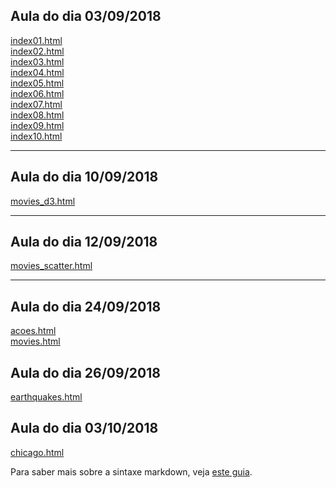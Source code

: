 ## Aula do dia 03/09/2018

[index01.html](basic/index01.html)<br>
[index02.html](basic/index02.html)<br>
[index03.html](basic/index03.html)<br>
[index04.html](basic/index04.html)<br>
[index05.html](basic/index05.html)<br>
[index06.html](basic/index06.html)<br>
[index07.html](basic/index07.html)<br>
[index08.html](basic/index08.html)<br>
[index09.html](basic/index09.html)<br>
[index10.html](basic/index10.html)<br>

---
## Aula do dia 10/09/2018
[movies_d3.html](d3_intro/movies_d3.html)<br>

---
## Aula do dia 12/09/2018
[movies_scatter.html](d3_scale/movies_scatter.html)<br>

---
## Aula do dia 24/09/2018
[acoes.html](d3_crossfilter/acoes.html)<br>
[movies.html](d3_crossfilter/movies.html)<br>

## Aula do dia 26/09/2018
[earthquakes.html](d3_crossfilter_2/earthquakes.html)<br>

## Aula do dia 03/10/2018
[chicago.html](d3_leaflet/chicago.html)<br>

Para saber mais sobre a sintaxe markdown, veja [este guia](https://guides.github.com/features/mastering-markdown/).
